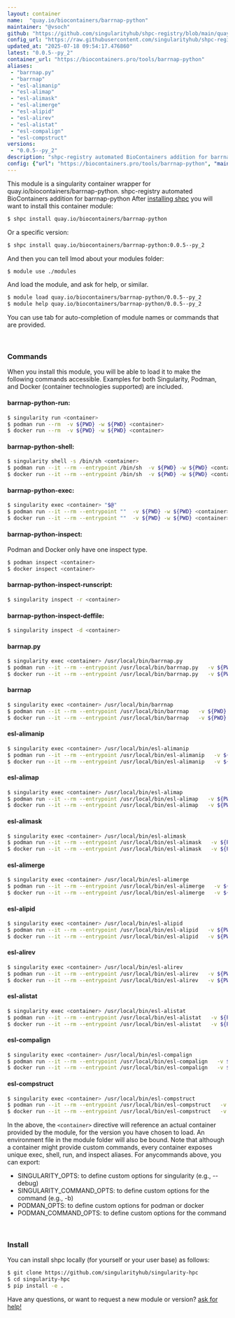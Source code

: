 ```yaml
---
layout: container
name:  "quay.io/biocontainers/barrnap-python"
maintainer: "@vsoch"
github: "https://github.com/singularityhub/shpc-registry/blob/main/quay.io/biocontainers/barrnap-python/container.yaml"
config_url: "https://raw.githubusercontent.com/singularityhub/shpc-registry/main/quay.io/biocontainers/barrnap-python/container.yaml"
updated_at: "2025-07-18 09:54:17.476860"
latest: "0.0.5--py_2"
container_url: "https://biocontainers.pro/tools/barrnap-python"
aliases:
 - "barrnap.py"
 - "barrnap"
 - "esl-alimanip"
 - "esl-alimap"
 - "esl-alimask"
 - "esl-alimerge"
 - "esl-alipid"
 - "esl-alirev"
 - "esl-alistat"
 - "esl-compalign"
 - "esl-compstruct"
versions:
 - "0.0.5--py_2"
description: "shpc-registry automated BioContainers addition for barrnap-python"
config: {"url": "https://biocontainers.pro/tools/barrnap-python", "maintainer": "@vsoch", "description": "shpc-registry automated BioContainers addition for barrnap-python", "latest": {"0.0.5--py_2": "sha256:ed089b5ad9bbb7e5bf0c3d6fe2d18fa0c29e3a411d022b62a95e1e7e3c377324"}, "tags": {"0.0.5--py_2": "sha256:ed089b5ad9bbb7e5bf0c3d6fe2d18fa0c29e3a411d022b62a95e1e7e3c377324"}, "docker": "quay.io/biocontainers/barrnap-python", "aliases": {"barrnap.py": "/usr/local/bin/barrnap.py", "barrnap": "/usr/local/bin/barrnap", "esl-alimanip": "/usr/local/bin/esl-alimanip", "esl-alimap": "/usr/local/bin/esl-alimap", "esl-alimask": "/usr/local/bin/esl-alimask", "esl-alimerge": "/usr/local/bin/esl-alimerge", "esl-alipid": "/usr/local/bin/esl-alipid", "esl-alirev": "/usr/local/bin/esl-alirev", "esl-alistat": "/usr/local/bin/esl-alistat", "esl-compalign": "/usr/local/bin/esl-compalign", "esl-compstruct": "/usr/local/bin/esl-compstruct"}}
---
```


This module is a singularity container wrapper for quay.io/biocontainers/barrnap-python.
shpc-registry automated BioContainers addition for barrnap-python
After [installing shpc](#install) you will want to install this container module:


```bash
$ shpc install quay.io/biocontainers/barrnap-python
```

Or a specific version:

```bash
$ shpc install quay.io/biocontainers/barrnap-python:0.0.5--py_2
```

And then you can tell lmod about your modules folder:

```bash
$ module use ./modules
```

And load the module, and ask for help, or similar.

```bash
$ module load quay.io/biocontainers/barrnap-python/0.0.5--py_2
$ module help quay.io/biocontainers/barrnap-python/0.0.5--py_2
```

You can use tab for auto-completion of module names or commands that are provided.

<br>

### Commands

When you install this module, you will be able to load it to make the following commands accessible.
Examples for both Singularity, Podman, and Docker (container technologies supported) are included.

#### barrnap-python-run:

```bash
$ singularity run <container>
$ podman run --rm  -v ${PWD} -w ${PWD} <container>
$ docker run --rm  -v ${PWD} -w ${PWD} <container>
```

#### barrnap-python-shell:

```bash
$ singularity shell -s /bin/sh <container>
$ podman run --it --rm --entrypoint /bin/sh  -v ${PWD} -w ${PWD} <container>
$ docker run --it --rm --entrypoint /bin/sh  -v ${PWD} -w ${PWD} <container>
```

#### barrnap-python-exec:

```bash
$ singularity exec <container> "$@"
$ podman run --it --rm --entrypoint ""  -v ${PWD} -w ${PWD} <container> "$@"
$ docker run --it --rm --entrypoint ""  -v ${PWD} -w ${PWD} <container> "$@"
```

#### barrnap-python-inspect:

Podman and Docker only have one inspect type.

```bash
$ podman inspect <container>
$ docker inspect <container>
```

#### barrnap-python-inspect-runscript:

```bash
$ singularity inspect -r <container>
```

#### barrnap-python-inspect-deffile:

```bash
$ singularity inspect -d <container>
```


#### barrnap.py

```bash
$ singularity exec <container> /usr/local/bin/barrnap.py
$ podman run --it --rm --entrypoint /usr/local/bin/barrnap.py   -v ${PWD} -w ${PWD} <container> -c " $@"
$ docker run --it --rm --entrypoint /usr/local/bin/barrnap.py   -v ${PWD} -w ${PWD} <container> -c " $@"
```


#### barrnap

```bash
$ singularity exec <container> /usr/local/bin/barrnap
$ podman run --it --rm --entrypoint /usr/local/bin/barrnap   -v ${PWD} -w ${PWD} <container> -c " $@"
$ docker run --it --rm --entrypoint /usr/local/bin/barrnap   -v ${PWD} -w ${PWD} <container> -c " $@"
```


#### esl-alimanip

```bash
$ singularity exec <container> /usr/local/bin/esl-alimanip
$ podman run --it --rm --entrypoint /usr/local/bin/esl-alimanip   -v ${PWD} -w ${PWD} <container> -c " $@"
$ docker run --it --rm --entrypoint /usr/local/bin/esl-alimanip   -v ${PWD} -w ${PWD} <container> -c " $@"
```


#### esl-alimap

```bash
$ singularity exec <container> /usr/local/bin/esl-alimap
$ podman run --it --rm --entrypoint /usr/local/bin/esl-alimap   -v ${PWD} -w ${PWD} <container> -c " $@"
$ docker run --it --rm --entrypoint /usr/local/bin/esl-alimap   -v ${PWD} -w ${PWD} <container> -c " $@"
```


#### esl-alimask

```bash
$ singularity exec <container> /usr/local/bin/esl-alimask
$ podman run --it --rm --entrypoint /usr/local/bin/esl-alimask   -v ${PWD} -w ${PWD} <container> -c " $@"
$ docker run --it --rm --entrypoint /usr/local/bin/esl-alimask   -v ${PWD} -w ${PWD} <container> -c " $@"
```


#### esl-alimerge

```bash
$ singularity exec <container> /usr/local/bin/esl-alimerge
$ podman run --it --rm --entrypoint /usr/local/bin/esl-alimerge   -v ${PWD} -w ${PWD} <container> -c " $@"
$ docker run --it --rm --entrypoint /usr/local/bin/esl-alimerge   -v ${PWD} -w ${PWD} <container> -c " $@"
```


#### esl-alipid

```bash
$ singularity exec <container> /usr/local/bin/esl-alipid
$ podman run --it --rm --entrypoint /usr/local/bin/esl-alipid   -v ${PWD} -w ${PWD} <container> -c " $@"
$ docker run --it --rm --entrypoint /usr/local/bin/esl-alipid   -v ${PWD} -w ${PWD} <container> -c " $@"
```


#### esl-alirev

```bash
$ singularity exec <container> /usr/local/bin/esl-alirev
$ podman run --it --rm --entrypoint /usr/local/bin/esl-alirev   -v ${PWD} -w ${PWD} <container> -c " $@"
$ docker run --it --rm --entrypoint /usr/local/bin/esl-alirev   -v ${PWD} -w ${PWD} <container> -c " $@"
```


#### esl-alistat

```bash
$ singularity exec <container> /usr/local/bin/esl-alistat
$ podman run --it --rm --entrypoint /usr/local/bin/esl-alistat   -v ${PWD} -w ${PWD} <container> -c " $@"
$ docker run --it --rm --entrypoint /usr/local/bin/esl-alistat   -v ${PWD} -w ${PWD} <container> -c " $@"
```


#### esl-compalign

```bash
$ singularity exec <container> /usr/local/bin/esl-compalign
$ podman run --it --rm --entrypoint /usr/local/bin/esl-compalign   -v ${PWD} -w ${PWD} <container> -c " $@"
$ docker run --it --rm --entrypoint /usr/local/bin/esl-compalign   -v ${PWD} -w ${PWD} <container> -c " $@"
```


#### esl-compstruct

```bash
$ singularity exec <container> /usr/local/bin/esl-compstruct
$ podman run --it --rm --entrypoint /usr/local/bin/esl-compstruct   -v ${PWD} -w ${PWD} <container> -c " $@"
$ docker run --it --rm --entrypoint /usr/local/bin/esl-compstruct   -v ${PWD} -w ${PWD} <container> -c " $@"
```



In the above, the `<container>` directive will reference an actual container provided
by the module, for the version you have chosen to load. An environment file in the
module folder will also be bound. Note that although a container
might provide custom commands, every container exposes unique exec, shell, run, and
inspect aliases. For anycommands above, you can export:

 - SINGULARITY_OPTS: to define custom options for singularity (e.g., --debug)
 - SINGULARITY_COMMAND_OPTS: to define custom options for the command (e.g., -b)
 - PODMAN_OPTS: to define custom options for podman or docker
 - PODMAN_COMMAND_OPTS: to define custom options for the command

<br>

### Install

You can install shpc locally (for yourself or your user base) as follows:

```bash
$ git clone https://github.com/singularityhub/singularity-hpc
$ cd singularity-hpc
$ pip install -e .
```

Have any questions, or want to request a new module or version? [ask for help!](https://github.com/singularityhub/singularity-hpc/issues)